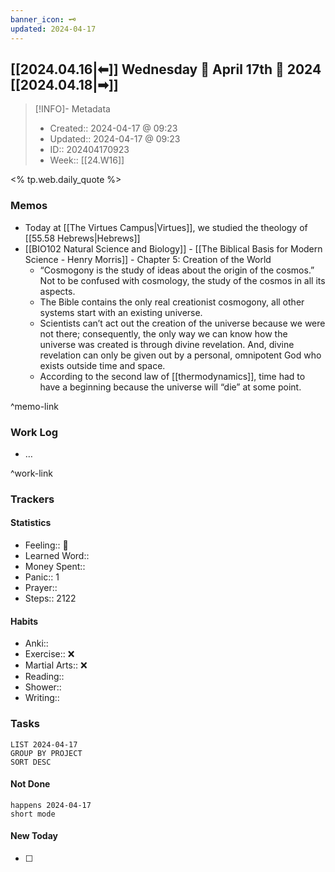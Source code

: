 ```yaml
---
banner_icon: 🗝️
updated: 2024-04-17
---
```


## [[2024.04.16|⬅]] Wednesday 💠 April 17th 💠 2024 [[2024.04.18|➡]]

> [!INFO]- Metadata
> - Created:: 2024-04-17 @ 09:23
> - Updated:: 2024-04-17 @ 09:23
> - ID:: 202404170923
> - Week:: [[24.W16]]

<% tp.web.daily_quote %>

### Memos

- Today at [[The Virtues Campus|Virtues]], we studied the theology of [[55.58 Hebrews|Hebrews]]
- [[BIO102 Natural Science and Biology]] - [[The Biblical Basis for Modern Science - Henry Morris]] - Chapter 5: Creation of the World
	- “Cosmogony is the study of ideas about the origin of the cosmos.” Not to be confused with cosmology, the study of the cosmos in all its aspects.
	- The Bible contains the only real creationist cosmogony, all other systems start with an existing universe.
	- Scientists can’t act out the creation of the universe because we were not there; consequently, the only way we can know how the universe was created is through divine revelation. And, divine revelation can only be given out by a personal, omnipotent God who exists outside time and space.
	- According to the second law of [[thermodynamics]], time had to have a beginning because the universe will “die” at some point.

^memo-link

### Work Log

- …

^work-link

### Trackers

#### Statistics

- Feeling:: 🙂
- Learned Word:: 
- Money Spent:: 
- Panic:: 1
- Prayer:: 
- Steps:: 2122

#### Habits

- Anki:: 
- Exercise:: ❌
- Martial Arts:: ❌
- Reading:: 
- Shower:: 
- Writing:: 

### Tasks

```toggl
LIST 2024-04-17
GROUP BY PROJECT
SORT DESC
```

#### Not Done

```tasks
happens 2024-04-17
short mode
```

#### New Today
- [ ]
